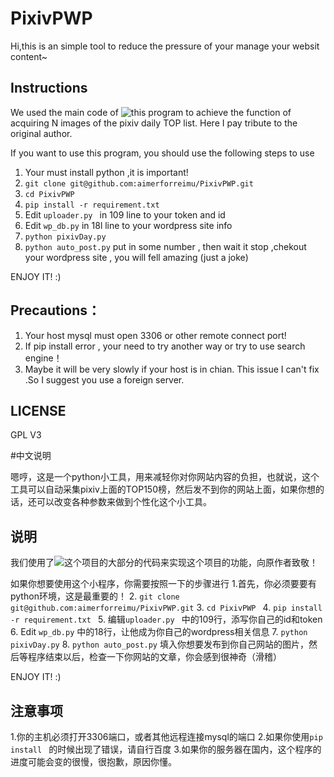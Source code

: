# PixivPWP

Hi,this is an simple tool to reduce the pressure of your manage your websit content~

## Instructions

We used the main code of ![this program](https://github.com/tangrela/k1kmz) to achieve the function of acquiring N images of the pixiv daily TOP list. Here I pay tribute to the original author.

If you want to use this program, you should use the following steps to use
1. Your must install python ,it is important!
2. ```git clone git@github.com:aimerforreimu/PixivPWP.git```
3. ```cd PixivPWP ```
4. ```pip install -r requirement.txt ```
5. Edit ```uploader.py ``` in 109 line to your token and id
6. Edit ```wp_db.py``` in 18l line to your wordpress site info
7. ```python pixivDay.py``` 
8. ```python auto_post.py``` put in some number , then wait it stop ,chekout your wordpress site , you will fell amazing  (just a joke) 

ENJOY IT! :)

## Precautions：
1. Your host mysql must open 3306 or other remote connect port!
2. If pip install error , your need to try another way or try to use search engine！
3. Maybe it will be very slowly if your host is in chian. This issue I can't fix .So I suggest you use a foreign server.

## LICENSE 
GPL V3

#中文说明

嗯哼，这是一个python小工具，用来减轻你对你网站内容的负担，也就说，这个工具可以自动采集pixiv上面的TOP150榜，然后发不到你的网站上面，如果你想的话，还可以改变各种参数来做到个性化这个小工具。

## 说明

我们使用了![这个项目](https://github.com/tangrela/k1kmz)的大部分的代码来实现这个项目的功能，向原作者致敬！

如果你想要使用这个小程序，你需要按照一下的步骤进行
1.首先，你必须要要有python环境，这是最重要的！
2. ```git clone git@github.com:aimerforreimu/PixivPWP.git```
3. ```cd PixivPWP ```
4. ```pip install -r requirement.txt ```
5. 编辑```uploader.py ``` 中的109行，添写你自己的id和token
6. Edit ```wp_db.py``` 中的18行，让他成为你自己的wordpress相关信息
7. ```python pixivDay.py``` 
8. ```python auto_post.py``` 填入你想要发布到你自己网站的图片，然后等程序结束以后，检查一下你网站的文章，你会感到很神奇（滑稽）

ENJOY IT! :)

## 注意事项
1.你的主机必须打开3306端口，或者其他远程连接mysql的端口
2.如果你使用```pip install ``` 的时候出现了错误，请自行百度
3.如果你的服务器在国内，这个程序的进度可能会变的很慢，很抱歉，原因你懂。

